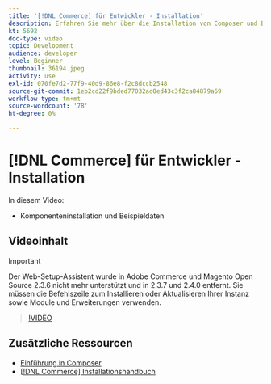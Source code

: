 ```yaml
---
title: '[!DNL Commerce] für Entwickler - Installation'
description: Erfahren Sie mehr über die Installation von Composer und Beispieldaten.
kt: 5692
doc-type: video
topic: Development
audience: developer
level: Beginner
thumbnail: 36194.jpeg
activity: use
exl-id: 070fe7d2-77f9-40d9-86e8-f2c8dccb2548
source-git-commit: 1eb2cd22f9bded77032ad0ed43c3f2ca84879a69
workflow-type: tm+mt
source-wordcount: '78'
ht-degree: 0%

---
```


# [!DNL Commerce] für Entwickler - Installation

In diesem Video:

- Komponenteninstallation und Beispieldaten

## Videoinhalt

>[!IMPORTANT]
>
>Der Web-Setup-Assistent wurde in Adobe Commerce und Magento Open Source 2.3.6 nicht mehr unterstützt und in 2.3.7 und 2.4.0 entfernt. Sie müssen die Befehlszeile zum Installieren oder Aktualisieren Ihrer Instanz sowie Module und Erweiterungen verwenden.

>[!VIDEO](https://video.tv.adobe.com/v/36194?quality=12&learn=on)

## Zusätzliche Ressourcen

- [Einführung in Composer](https://devdocs.magento.com/guides/v2.4/extension-dev-guide/intro/intro-composer.html)
- [[!DNL Commerce] Installationshandbuch](https://devdocs.magento.com/guides/v2.4/install-gde/install-flow-diagram.html)
